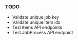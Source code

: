 ### TODO

* Validate unique job key
* Validate unique item ids
* Test items API endpoints
* Test JobProcess API endpoint